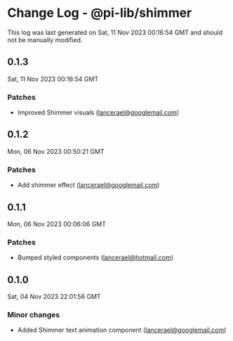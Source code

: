 # Change Log - @pi-lib/shimmer

This log was last generated on Sat, 11 Nov 2023 00:16:54 GMT and should not be manually modified.

<!-- Start content -->

## 0.1.3

Sat, 11 Nov 2023 00:16:54 GMT

### Patches

- Improved Shimmer visuals (lancerael@googlemail.com)

## 0.1.2

Mon, 06 Nov 2023 00:50:21 GMT

### Patches

- Add shimmer effect (lancerael@googlemail.com)

## 0.1.1

Mon, 06 Nov 2023 00:06:06 GMT

### Patches

- Bumped styled components (lancerael@hotmail.com)

## 0.1.0

Sat, 04 Nov 2023 22:01:56 GMT

### Minor changes

- Added Shimmer text animation component (lancerael@googlemail.com)
